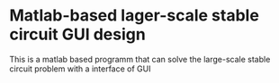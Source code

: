 # Matlab-based lager-scale stable circuit GUI design

This is a matlab based programm that can solve the large-scale stable circuit problem with a interface of GUI
